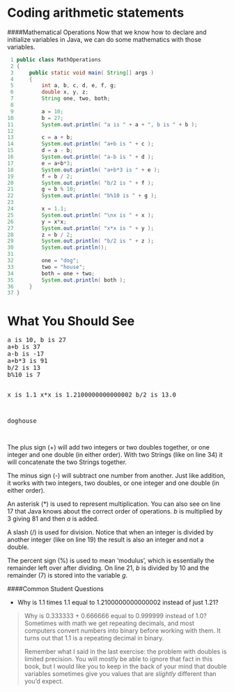 # Coding arithmetic statements
<!-- 
http://introcs.cs.princeton.edu/java/11precedence/
-->
####Mathematical Operations
Now that we know how to declare and initialize variables in Java, we can do some mathematics with those variables.

```java
 1 public class MathOperations
 2 {
 3     public static void main( String[] args )
 4     {
 5         int a, b, c, d, e, f, g;
 6         double x, y, z;
 7         String one, two, both;
 8 
 9         a = 10;
10         b = 27;
11         System.out.println( "a is " + a + ", b is " + b );
12 
13         c = a + b;
14         System.out.println( "a+b is " + c );
15         d = a - b;
16         System.out.println( "a-b is " + d );
17         e = a+b*3;
18         System.out.println( "a+b*3 is " + e );
19         f = b / 2;
20         System.out.println( "b/2 is " + f );
21         g = b % 10;
22         System.out.println( "b%10 is " + g );
23 
24         x = 1.1;
25         System.out.println( "\nx is " + x );
26         y = x*x;
27         System.out.println( "x*x is " + y );
28         z = b / 2;
29         System.out.println( "b/2 is " + z );
30         System.out.println();
31 
32         one = "dog";
33         two = "house";
34         both = one + two;
35         System.out.println( both );
36     }
37 }
```

<h1>What You Should See</h1>
<pre>
a is 10, b is 27
a+b is 37
a-b is -17
a+b*3 is 91
b/2 is 13
b%10 is 7

x is 1.1
x*x is 1.2100000000000002
b/2 is 13.0

doghouse

</pre>

The plus sign (+) will add two integers or two doubles together, or one integer and one double (in either order). With two Strings (like on line 34) it will concatenate the two Strings together.

The minus sign (-) will subtract one number from another. Just like addition, it works with two integers, two doubles, or one integer and one double (in either order).

An asterisk (*) is used to represent multiplication. You can also see on line 17 that Java knows about the correct order of operations. <em>b</em> is multiplied by 3 giving 81 and then <em>a</em> is added.

A slash (/) is used for division. Notice that when an integer is divided by another integer (like on line 19) the result is also an integer and not a double.

The percent sign (%) is used to mean &lsquo;modulus&rsquo;, which is essentially the remainder left over after dividing. On line 21, <em>b</em> is divided by 10 and the remainder (7) is stored into the variable <em>g</em>.

####Common Student Questions
* Why is 1.1 times 1.1 equal to 1.2100000000000002 instead of just 1.21?
<blockquote>
Why is 0.333333 + 0.666666 equal to 0.999999 instead of 1.0? Sometimes with math we get repeating decimals, and most computers convert numbers into binary before working with them. It turns out that 1.1 is a repeating decimal in binary. <p>
Remember what I said in the last exercise: the problem with doubles is limited precision. You will mostly be able to ignore that fact in this book, but I would like you to keep in the back of your mind that double variables sometimes give you values that are <em>slightly</em> different than you&rsquo;d expect.
</blockquote>
